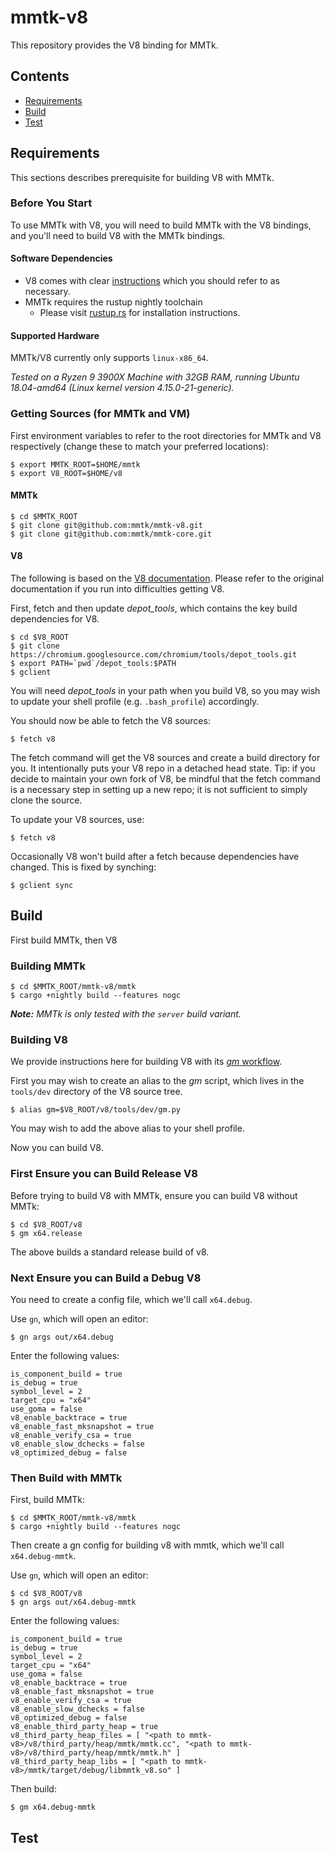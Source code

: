 # mmtk-v8

This repository provides the V8 binding for MMTk.

## Contents
* [Requirements](#requirements)
* [Build](#build)
* [Test](#test)

## Requirements

This sections describes prerequisite for building V8 with MMTk.

### Before You Start

To use MMTk with V8, you will need to build MMTk with the V8 bindings, and you'll need to build V8 with the MMTk bindings.

#### Software Dependencies

* V8 comes with clear [instructions](https://v8.dev/docs/source-code) which you should refer to as necessary.
* MMTk requires the rustup nightly toolchain
  * Please visit [rustup.rs](https://rustup.rs/) for installation instructions.

#### Supported Hardware

MMTk/V8 currently only supports `linux-x86_64`.

_Tested on a Ryzen 9 3900X Machine with 32GB RAM, running Ubuntu 18.04-amd64 (Linux kernel version 4.15.0-21-generic)._

### Getting Sources (for MMTk and VM)

First environment variables to refer to the root directories for MMTk and V8 respectively (change these to match your preferred locations):

```console
$ export MMTK_ROOT=$HOME/mmtk
$ export V8_ROOT=$HOME/v8
```

#### MMTk

```console
$ cd $MMTK_ROOT
$ git clone git@github.com:mmtk/mmtk-v8.git
$ git clone git@github.com:mmtk/mmtk-core.git
```

#### V8

The following is based on the [V8 documentation](https://v8.dev/docs/source-code).  Please refer to the original documentation if you run into difficulties getting V8.

First, fetch and then update _depot_tools_, which contains the key build dependencies for V8.

```console
$ cd $V8_ROOT
$ git clone https://chromium.googlesource.com/chromium/tools/depot_tools.git
$ export PATH=`pwd`/depot_tools:$PATH
$ gclient
```

You will need _depot_tools_ in your path when you build V8, so you may wish to update your shell profile (e.g. `.bash_profile`) accordingly.

You should now be able to fetch the V8 sources:

```console
$ fetch v8
```

The fetch command will get the V8 sources and create a build directory for you.   It intentionally puts your V8 repo in a detached head state.  Tip: if you decide to maintain your own fork of V8, be mindful that the fetch command is a necessary step in setting up a new repo; it is not sufficient to simply clone the source.

To update your V8 sources, use:

```console
$ fetch v8
```

Occasionally V8 won't build after a fetch because dependencies have changed.   This is fixed by synching:

```console
$ gclient sync
```

## Build

First build MMTk, then V8

### Building MMTk

```console
$ cd $MMTK_ROOT/mmtk-v8/mmtk
$ cargo +nightly build --features nogc
```

_**Note:** MMTk is only tested with the `server` build variant._


### Building V8

We provide instructions here for building V8 with its [_gm_ workflow](https://v8.dev/docs/build-gn).

First you may wish to create an alias to the _gm_ script, which lives in the `tools/dev` directory of the V8 source tree.

```console
$ alias gm=$V8_ROOT/v8/tools/dev/gm.py
```

You may wish to add the above alias to your shell profile.

Now you can build V8.

### First Ensure you can Build Release V8

Before trying to build V8 with MMTk, ensure you can build V8 without MMTk:

```console
$ cd $V8_ROOT/v8
$ gm x64.release
```
The above builds a standard release build of v8.

### Next Ensure you can Build a Debug V8

You need to create a config file, which we'll call `x64.debug`.

Use `gn`, which will open an editor:

```console
$ gn args out/x64.debug
```

Enter the following values:

```
is_component_build = true
is_debug = true
symbol_level = 2
target_cpu = "x64"
use_goma = false
v8_enable_backtrace = true
v8_enable_fast_mksnapshot = true
v8_enable_verify_csa = true
v8_enable_slow_dchecks = false
v8_optimized_debug = false
```


### Then Build with MMTk

First, build MMTk:

```console
$ cd $MMTK_ROOT/mmtk-v8/mmtk
$ cargo +nightly build --features nogc
```

Then create a gn config for building v8 with mmtk, which we'll call `x64.debug-mmtk`.

Use `gn`, which will open an editor:

```console
$ cd $V8_ROOT/v8
$ gn args out/x64.debug-mmtk
```

Enter the following values:

```
is_component_build = true
is_debug = true
symbol_level = 2
target_cpu = "x64"
use_goma = false
v8_enable_backtrace = true
v8_enable_fast_mksnapshot = true
v8_enable_verify_csa = true
v8_enable_slow_dchecks = false
v8_optimized_debug = false
v8_enable_third_party_heap = true
v8_third_party_heap_files = [ "<path to mmtk-v8>/v8/third_party/heap/mmtk/mmtk.cc", "<path to mmtk-v8>/v8/third_party/heap/mmtk/mmtk.h" ]
v8_third_party_heap_libs = [ "<path to mmtk-v8>/mmtk/target/debug/libmmtk_v8.so" ]
```

Then build:

```console
$ gm x64.debug-mmtk
```
## Test


